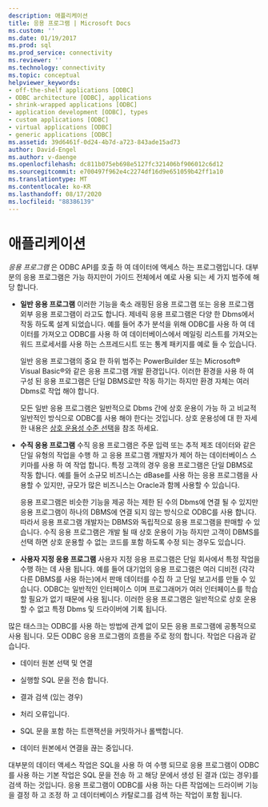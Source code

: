 ```yaml
---
description: 애플리케이션
title: 응용 프로그램 | Microsoft Docs
ms.custom: ''
ms.date: 01/19/2017
ms.prod: sql
ms.prod_service: connectivity
ms.reviewer: ''
ms.technology: connectivity
ms.topic: conceptual
helpviewer_keywords:
- off-the-shelf applications [ODBC]
- ODBC architecture [ODBC], applications
- shrink-wrapped applications [ODBC]
- application development [ODBC], types
- custom applications [ODBC]
- virtual applications [ODBC]
- generic applications [ODBC]
ms.assetid: 39d6461f-0d24-4b7d-a723-843ade15ad73
author: David-Engel
ms.author: v-daenge
ms.openlocfilehash: dc811b075eb698e5127fc321406bf906012c6d12
ms.sourcegitcommit: e700497f962e4c2274df16d9e651059b42ff1a10
ms.translationtype: MT
ms.contentlocale: ko-KR
ms.lasthandoff: 08/17/2020
ms.locfileid: "88386139"
---
```

# <a name="applications"></a>애플리케이션
*응용 프로그램* 은 ODBC API를 호출 하 여 데이터에 액세스 하는 프로그램입니다. 대부분의 응용 프로그램은 가능 하지만이 가이드 전체에서 예로 사용 되는 세 가지 범주에 해당 합니다.  
  
-   **일반 응용 프로그램** 이러한 기능을 축소 래핑된 응용 프로그램 또는 응용 프로그램 외부 응용 프로그램이 라고도 합니다. 제네릭 응용 프로그램은 다양 한 Dbms에서 작동 하도록 설계 되었습니다. 예를 들어 추가 분석을 위해 ODBC를 사용 하 여 데이터를 가져오고 ODBC를 사용 하 여 데이터베이스에서 메일링 리스트를 가져오는 워드 프로세서를 사용 하는 스프레드시트 또는 통계 패키지를 예로 들 수 있습니다.  
  
     일반 응용 프로그램의 중요 한 하위 범주는 PowerBuilder 또는 Microsoft® Visual Basic®와 같은 응용 프로그램 개발 환경입니다. 이러한 환경을 사용 하 여 구성 된 응용 프로그램은 단일 DBMS로만 작동 하기는 하지만 환경 자체는 여러 Dbms로 작업 해야 합니다.  
  
     모든 일반 응용 프로그램은 일반적으로 Dbms 간에 상호 운용이 가능 하 고 비교적 일반적인 방식으로 ODBC를 사용 해야 한다는 것입니다. 상호 운용성에 대 한 자세한 내용은 [상호 운용성 수준 선택](../../odbc/reference/develop-app/choosing-a-level-of-interoperability.md)을 참조 하세요.  
  
-   **수직 응용 프로그램** 수직 응용 프로그램은 주문 입력 또는 추적 제조 데이터와 같은 단일 유형의 작업을 수행 하 고 응용 프로그램 개발자가 제어 하는 데이터베이스 스키마를 사용 하 여 작업 합니다. 특정 고객의 경우 응용 프로그램은 단일 DBMS로 작동 합니다. 예를 들어 소규모 비즈니스는 dBase를 사용 하는 응용 프로그램을 사용할 수 있지만, 규모가 많은 비즈니스는 Oracle과 함께 사용할 수 있습니다.  
  
     응용 프로그램은 비슷한 기능을 제공 하는 제한 된 수의 Dbms에 연결 될 수 있지만 응용 프로그램이 하나의 DBMS에 연결 되지 않는 방식으로 ODBC를 사용 합니다. 따라서 응용 프로그램 개발자는 DBMS와 독립적으로 응용 프로그램을 판매할 수 있습니다. 수직 응용 프로그램은 개발 될 때 상호 운용이 가능 하지만 고객이 DBMS를 선택 하면 상호 운용할 수 없는 코드를 포함 하도록 수정 되는 경우도 있습니다.  
  
-   **사용자 지정 응용 프로그램** 사용자 지정 응용 프로그램은 단일 회사에서 특정 작업을 수행 하는 데 사용 됩니다. 예를 들어 대기업의 응용 프로그램은 여러 디비전 (각각 다른 DBMS를 사용 하는)에서 판매 데이터를 수집 하 고 단일 보고서를 만들 수 있습니다. ODBC는 일반적인 인터페이스 이며 프로그래머가 여러 인터페이스를 학습할 필요가 없기 때문에 사용 됩니다. 이러한 응용 프로그램은 일반적으로 상호 운용할 수 없고 특정 Dbms 및 드라이버에 기록 됩니다.  
  
 많은 태스크는 ODBC를 사용 하는 방법에 관계 없이 모든 응용 프로그램에 공통적으로 사용 됩니다. 모든 ODBC 응용 프로그램의 흐름을 주로 정의 합니다. 작업은 다음과 같습니다.  
  
-   데이터 원본 선택 및 연결  
  
-   실행할 SQL 문을 전송 합니다.  
  
-   결과 검색 (있는 경우)  
  
-   처리 오류입니다.  
  
-   SQL 문을 포함 하는 트랜잭션을 커밋하거나 롤백합니다.  
  
-   데이터 원본에서 연결을 끊는 중입니다.  
  
 대부분의 데이터 액세스 작업은 SQL을 사용 하 여 수행 되므로 응용 프로그램이 ODBC를 사용 하는 기본 작업은 SQL 문을 전송 하 고 해당 문에서 생성 된 결과 (있는 경우)를 검색 하는 것입니다. 응용 프로그램이 ODBC를 사용 하는 다른 작업에는 드라이버 기능을 결정 하 고 조정 하 고 데이터베이스 카탈로그를 검색 하는 작업이 포함 됩니다.
